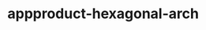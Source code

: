 # appproduct-hexagonal-arch                 
            
         
                 
            
           
                 
                     
             
           
       
  
 
